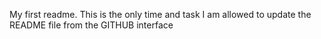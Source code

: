 My first readme.
This is the only time and task I am allowed to update the README file from the GITHUB interface
